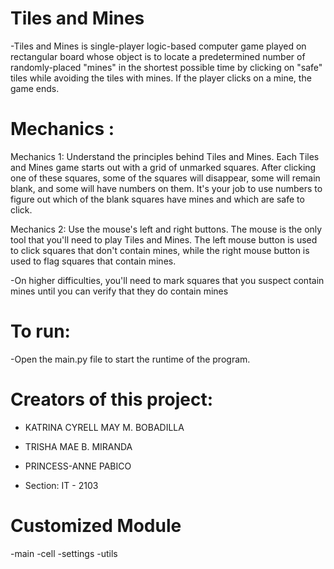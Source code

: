 # Tiles and Mines
-Tiles and Mines is single-player logic-based computer game played on rectangular board whose object is to locate a predetermined number of randomly-placed "mines" in the shortest possible time by clicking on "safe" tiles while avoiding the tiles with mines. If the player clicks on a mine, the game ends.

# Mechanics :

Mechanics 1: Understand the principles behind Tiles and Mines. Each Tiles and Mines game starts out with a grid of unmarked squares. After clicking one of these squares, some of the squares will disappear, some will remain blank, and some will have numbers on them. It's your job to use numbers to figure out which of the blank squares have mines and which are safe to click.

Mechanics 2: Use the mouse's left and right buttons. The mouse is the only tool that you'll need to play Tiles and Mines. The left mouse button is used to click squares that don't contain mines, while the right mouse button is used to flag squares that contain mines.

-On higher difficulties, you'll need to mark squares that you suspect contain mines until you can verify that they do contain mines

# To run: 
-Open the main.py file to start the runtime of the program.

# Creators of this project:
- KATRINA CYRELL MAY M. BOBADILLA
- TRISHA MAE B. MIRANDA
- PRINCESS-ANNE PABICO


- Section: IT - 2103

# Customized Module
-main
-cell
-settings
-utils
